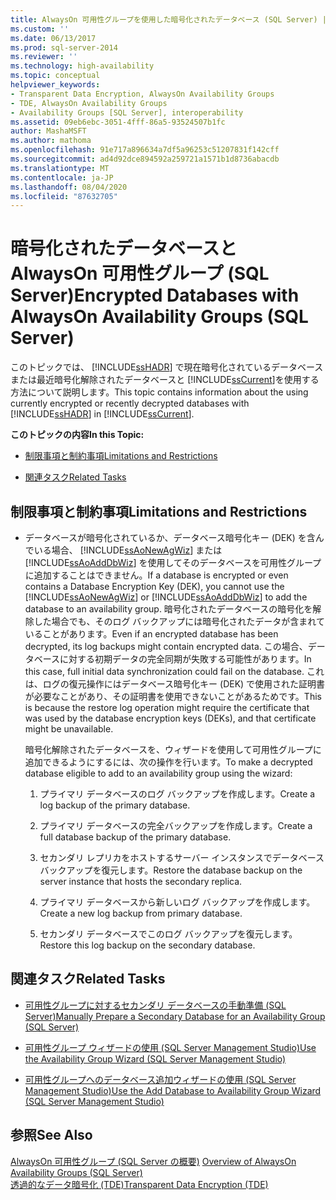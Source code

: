 ```yaml
---
title: AlwaysOn 可用性グループを使用した暗号化されたデータベース (SQL Server) |Microsoft Docs
ms.custom: ''
ms.date: 06/13/2017
ms.prod: sql-server-2014
ms.reviewer: ''
ms.technology: high-availability
ms.topic: conceptual
helpviewer_keywords:
- Transparent Data Encryption, AlwaysOn Availability Groups
- TDE, AlwaysOn Availability Groups
- Availability Groups [SQL Server], interoperability
ms.assetid: 09eb6ebc-3051-4fff-86a5-93524507b1fc
author: MashaMSFT
ms.author: mathoma
ms.openlocfilehash: 91e717a896634a7df5a96253c51207831f142cff
ms.sourcegitcommit: ad4d92dce894592a259721a1571b1d8736abacdb
ms.translationtype: MT
ms.contentlocale: ja-JP
ms.lasthandoff: 08/04/2020
ms.locfileid: "87632705"
---
```

# <a name="encrypted-databases-with-alwayson-availability-groups-sql-server"></a><span data-ttu-id="052f7-102">暗号化されたデータベースと AlwaysOn 可用性グループ (SQL Server)</span><span class="sxs-lookup"><span data-stu-id="052f7-102">Encrypted Databases with AlwaysOn Availability Groups (SQL Server)</span></span>
  <span data-ttu-id="052f7-103">このトピックでは、 [!INCLUDE[ssHADR](../../../includes/sshadr-md.md)] で現在暗号化されているデータベースまたは最近暗号化解除されたデータベースと [!INCLUDE[ssCurrent](../../../includes/sscurrent-md.md)]を使用する方法について説明します。</span><span class="sxs-lookup"><span data-stu-id="052f7-103">This topic contains information about the using currently encrypted or recently decrypted databases with [!INCLUDE[ssHADR](../../../includes/sshadr-md.md)] in [!INCLUDE[ssCurrent](../../../includes/sscurrent-md.md)].</span></span>  
  
 <span data-ttu-id="052f7-104">**このトピックの内容**</span><span class="sxs-lookup"><span data-stu-id="052f7-104">**In this Topic:**</span></span>  
  
-   [<span data-ttu-id="052f7-105">制限事項と制約事項</span><span class="sxs-lookup"><span data-stu-id="052f7-105">Limitations and Restrictions</span></span>](#Restrictions)  
  
-   [<span data-ttu-id="052f7-106">関連タスク</span><span class="sxs-lookup"><span data-stu-id="052f7-106">Related Tasks</span></span>](#RelatedTasks)  
  
##  <a name="limitations-and-restrictions"></a><a name="Restrictions"></a> <span data-ttu-id="052f7-107">制限事項と制約事項</span><span class="sxs-lookup"><span data-stu-id="052f7-107">Limitations and Restrictions</span></span>  
  
-   <span data-ttu-id="052f7-108">データベースが暗号化されているか、データベース暗号化キー (DEK) を含んでいる場合、 [!INCLUDE[ssAoNewAgWiz](../../../includes/ssaonewagwiz-md.md)] または [!INCLUDE[ssAoAddDbWiz](../../../includes/ssaoadddbwiz-md.md)] を使用してそのデータベースを可用性グループに追加することはできません。</span><span class="sxs-lookup"><span data-stu-id="052f7-108">If a database is encrypted or even contains a Database Encryption Key (DEK), you cannot use the [!INCLUDE[ssAoNewAgWiz](../../../includes/ssaonewagwiz-md.md)] or [!INCLUDE[ssAoAddDbWiz](../../../includes/ssaoadddbwiz-md.md)] to add the database to an availability group.</span></span> <span data-ttu-id="052f7-109">暗号化されたデータベースの暗号化を解除した場合でも、そのログ バックアップには暗号化されたデータが含まれていることがあります。</span><span class="sxs-lookup"><span data-stu-id="052f7-109">Even if an encrypted database has been decrypted, its log backups might contain encrypted data.</span></span> <span data-ttu-id="052f7-110">この場合、データベースに対する初期データの完全同期が失敗する可能性があります。</span><span class="sxs-lookup"><span data-stu-id="052f7-110">In this case, full initial data synchronization could fail on the database.</span></span> <span data-ttu-id="052f7-111">これは、ログの復元操作にはデータベース暗号化キー (DEK) で使用された証明書が必要なことがあり、その証明書を使用できないことがあるためです。</span><span class="sxs-lookup"><span data-stu-id="052f7-111">This is because the restore log operation might require the certificate that was used by the database encryption keys (DEKs), and that certificate might be unavailable.</span></span>  
  
     <span data-ttu-id="052f7-112">暗号化解除されたデータベースを、ウィザードを使用して可用性グループに追加できるようにするには、次の操作を行います。</span><span class="sxs-lookup"><span data-stu-id="052f7-112">To make a decrypted database eligible to add to an availability group using the wizard:</span></span>  
  
    1.  <span data-ttu-id="052f7-113">プライマリ データベースのログ バックアップを作成します。</span><span class="sxs-lookup"><span data-stu-id="052f7-113">Create a log backup of the primary database.</span></span>  
  
    2.  <span data-ttu-id="052f7-114">プライマリ データベースの完全バックアップを作成します。</span><span class="sxs-lookup"><span data-stu-id="052f7-114">Create a full database backup of the primary database.</span></span>  
  
    3.  <span data-ttu-id="052f7-115">セカンダリ レプリカをホストするサーバー インスタンスでデータベース バックアップを復元します。</span><span class="sxs-lookup"><span data-stu-id="052f7-115">Restore the database backup on the server instance that hosts the secondary replica.</span></span>  
  
    4.  <span data-ttu-id="052f7-116">プライマリ データベースから新しいログ バックアップを作成します。</span><span class="sxs-lookup"><span data-stu-id="052f7-116">Create a new log backup from primary database.</span></span>  
  
    5.  <span data-ttu-id="052f7-117">セカンダリ データベースでこのログ バックアップを復元します。</span><span class="sxs-lookup"><span data-stu-id="052f7-117">Restore this log backup on the secondary database.</span></span>  
  
##  <a name="related-tasks"></a><a name="RelatedTasks"></a> <span data-ttu-id="052f7-118">関連タスク</span><span class="sxs-lookup"><span data-stu-id="052f7-118">Related Tasks</span></span>  
  
-   [<span data-ttu-id="052f7-119">可用性グループに対するセカンダリ データベースの手動準備 &#40;SQL Server&#41;</span><span class="sxs-lookup"><span data-stu-id="052f7-119">Manually Prepare a Secondary Database for an Availability Group &#40;SQL Server&#41;</span></span>](manually-prepare-a-secondary-database-for-an-availability-group-sql-server.md)  
  
-   [<span data-ttu-id="052f7-120">可用性グループ ウィザードの使用 &#40;SQL Server Management Studio&#41;</span><span class="sxs-lookup"><span data-stu-id="052f7-120">Use the Availability Group Wizard &#40;SQL Server Management Studio&#41;</span></span>](use-the-availability-group-wizard-sql-server-management-studio.md)  
  
-   [<span data-ttu-id="052f7-121">可用性グループへのデータベース追加ウィザードの使用 &#40;SQL Server Management Studio&#41;</span><span class="sxs-lookup"><span data-stu-id="052f7-121">Use the Add Database to Availability Group Wizard &#40;SQL Server Management Studio&#41;</span></span>](availability-group-add-database-to-group-wizard.md)  
  
## <a name="see-also"></a><span data-ttu-id="052f7-122">参照</span><span class="sxs-lookup"><span data-stu-id="052f7-122">See Also</span></span>  
 <span data-ttu-id="052f7-123">[AlwaysOn 可用性グループ &#40;SQL Server の概要&#41;](overview-of-always-on-availability-groups-sql-server.md) </span><span class="sxs-lookup"><span data-stu-id="052f7-123">[Overview of AlwaysOn Availability Groups &#40;SQL Server&#41;](overview-of-always-on-availability-groups-sql-server.md) </span></span>  
 [<span data-ttu-id="052f7-124">透過的なデータ暗号化 &#40;TDE&#41;</span><span class="sxs-lookup"><span data-stu-id="052f7-124">Transparent Data Encryption &#40;TDE&#41;</span></span>](../../../relational-databases/security/encryption/transparent-data-encryption.md)  
  
  
